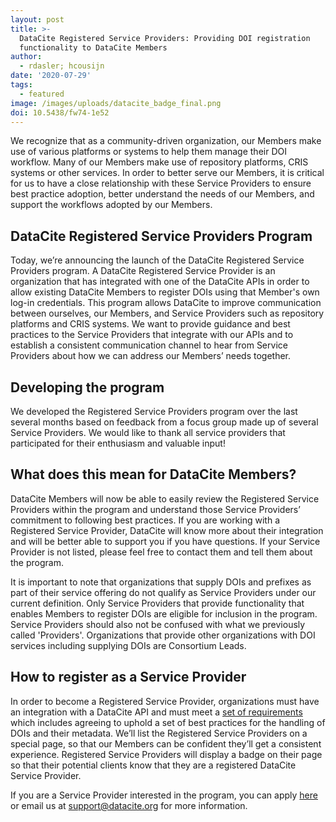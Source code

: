 ```yaml
---
layout: post
title: >-
  DataCite Registered Service Providers: Providing DOI registration
  functionality to DataCite Members
author:
  - rdasler; hcousijn
date: '2020-07-29'
tags:
  - featured
image: /images/uploads/datacite_badge_final.png
doi: 10.5438/fw74-1e52
---
```

We recognize that as a community-driven organization, our Members make use of various platforms or systems to help them manage their DOI workflow. Many of our Members make use of repository platforms, CRIS systems or other services. In order to better serve our Members, it is critical for us to have a close relationship with these Service Providers to ensure best practice adoption, better understand the needs of our Members, and support the workflows adopted by our Members.

## DataCite Registered Service Providers Program

Today, we’re announcing the launch of the DataCite Registered Service Providers program. A DataCite Registered Service Provider is an organization that has integrated with one of the DataCite APIs in order to allow existing DataCite Members to register DOIs using that Member's own log-in credentials. This program allows DataCite to improve communication between ourselves, our Members, and Service Providers such as repository platforms and CRIS systems. We want to provide guidance and best practices to the Service Providers that integrate with our APIs and to establish a consistent communication channel to hear from Service Providers about how we can address our Members’ needs together. 

## Developing the program

We developed the Registered Service Providers program over the last several months based on feedback from a focus group made up of several Service Providers. We would like to thank all service providers that participated for their enthusiasm and valuable input!

## What does this mean for DataCite Members?

DataCite Members will now be able to easily review the Registered Service Providers within the program and understand those Service Providers’ commitment to following best practices. If you are working with a Registered Service Provider, DataCite will know more about their integration and will be better able to support you if you have questions. If your Service Provider is not listed, please feel free to contact them and tell them about the program.

It is important to note that organizations that supply DOIs and prefixes as part of their service offering do not qualify as Service Providers under our current definition. Only Service Providers that provide functionality that enables Members to register DOIs are eligible for inclusion in the program. Service Providers should also not be confused with what we previously called 'Providers'. Organizations that provide other organizations with DOI services including supplying DOIs are Consortium Leads.

## How to register as a Service Provider

In order to become a Registered Service Provider, organizations must have an integration with a DataCite API and must meet a [set of requirements](https://datacite.org/service-provider-program.html) which includes agreeing to uphold a set of best practices for the handling of DOIs and their metadata. We’ll list the Registered Service Providers on a special page, so that our Members can be confident they’ll get a consistent experience. Registered Service Providers will display a badge on their page so that their potential clients know that they are a registered DataCite Service Provider. 

If you are a Service Provider interested in the program, you can apply [here](https://formstack.io/F45B4) or email us at [support@datacite.org](mailto:support@datacite.org) for more information.

